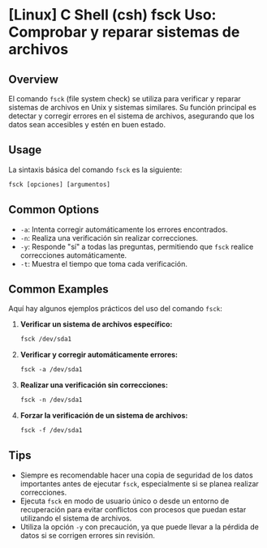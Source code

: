 # [Linux] C Shell (csh) fsck Uso: Comprobar y reparar sistemas de archivos

## Overview
El comando `fsck` (file system check) se utiliza para verificar y reparar sistemas de archivos en Unix y sistemas similares. Su función principal es detectar y corregir errores en el sistema de archivos, asegurando que los datos sean accesibles y estén en buen estado.

## Usage
La sintaxis básica del comando `fsck` es la siguiente:

```csh
fsck [opciones] [argumentos]
```

## Common Options
- `-a`: Intenta corregir automáticamente los errores encontrados.
- `-n`: Realiza una verificación sin realizar correcciones.
- `-y`: Responde "sí" a todas las preguntas, permitiendo que `fsck` realice correcciones automáticamente.
- `-t`: Muestra el tiempo que toma cada verificación.

## Common Examples
Aquí hay algunos ejemplos prácticos del uso del comando `fsck`:

1. **Verificar un sistema de archivos específico:**
   ```csh
   fsck /dev/sda1
   ```

2. **Verificar y corregir automáticamente errores:**
   ```csh
   fsck -a /dev/sda1
   ```

3. **Realizar una verificación sin correcciones:**
   ```csh
   fsck -n /dev/sda1
   ```

4. **Forzar la verificación de un sistema de archivos:**
   ```csh
   fsck -f /dev/sda1
   ```

## Tips
- Siempre es recomendable hacer una copia de seguridad de los datos importantes antes de ejecutar `fsck`, especialmente si se planea realizar correcciones.
- Ejecuta `fsck` en modo de usuario único o desde un entorno de recuperación para evitar conflictos con procesos que puedan estar utilizando el sistema de archivos.
- Utiliza la opción `-y` con precaución, ya que puede llevar a la pérdida de datos si se corrigen errores sin revisión.